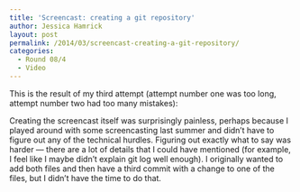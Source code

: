 ```yaml
---
title: 'Screencast: creating a git repository'
author: Jessica Hamrick
layout: post
permalink: /2014/03/screencast-creating-a-git-repository/
categories:
  - Round 08/4
  - Video
---
```

This is the result of my third attempt (attempt number one was too long, attempt number two had too many mistakes):



Creating the screencast itself was surprisingly painless, perhaps because I played around with some screencasting last summer and didn&#8217;t have to figure out any of the technical hurdles. Figuring out exactly what to say was harder &#8212; there are a lot of details that I could have mentioned (for example, I feel like I maybe didn&#8217;t explain git log well enough). I originally wanted to add both files and then have a third commit with a change to one of the files, but I didn&#8217;t have the time to do that.